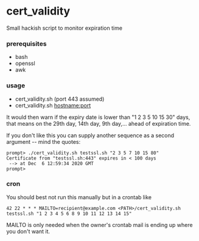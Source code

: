 # cert_validity
Small hackish script to monitor expiration time

### prerequisites
* bash
* openssl 
* awk

### usage

* cert_validity.sh <hostname> (port 443 assumed)
* cert_validity.sh <hostname:port>

It would then warn if the expiry date is lower than "1 2 3 5 10 15 30" days, that means on the 29th day, 14th day, 9th day,... ahead of expiration time.

If you don't like this you can supply another sequence as a second argument -- mind the quotes:

```
prompt> ./cert_validity.sh testssl.sh "2 3 5 7 10 15 80"
Certificate from "testssl.sh:443" expires in < 100 days
 --> at Dec  6 12:59:34 2020 GMT
prompt> 
```

### cron
You should best not run this manually but in a crontab like

```
42 22 * * * MAILTO=recipient@example.com <PATH>/cert_validity.sh testssl.sh "1 2 3 4 5 6 8 9 10 11 12 13 14 15"
```

MAILTO is only needed when the owner's crontab mail is ending up where you don't want it.
